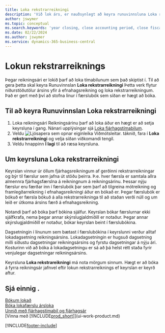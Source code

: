 ```yaml
---
title: Loka rekstrarreikningi
description: 'Við lok árs, er nauðsynlegt að keyra runuvinnsluna Loka rekstrarreikningi til að loka reikningstímabilunum sem mynda fjárhagsárið.'
author: jswymer
ms.topic: conceptual
ms.search.keywords: 'year closing, close accounting period, close fiscal year, bank account detailed trial balance'
ms.date: 02/22/2024
ms.author: jswymer
ms.service: dynamics-365-business-central
---
```

# <a name="closing-income-statement-accounts"></a>Lokun rekstrarreiknings

Þegar reikningsári er lokið þarf að loka tímabilunum sem það skiptist í. Til að gera þetta skal keyra Runuvinnslan **Loka rekstrarreikningi** Þetta verk flytur niðurstöðutölur ársins yfir á efnahagsreikning og loka rekstrarreikningum. Það er gert með því að stofna línur í færslubók sem síðan er hægt að bóka.

## <a name="to-run-the-close-income-statement-batch-job"></a>Til að keyra Runuvinnslan Loka rekstrarreikningi

1. Loka reikningsári Reikningsárinu þarf að loka áður en hægt er að setja keyrsluna í gang. Nánari upplýsingar sjá [Loka fjárhagstímabilum](year-close-account-periods.md).
2. Veldu ![Ljósapera sem opnar eiginleika Viðmótsleitar.](media/ui-search/search_small.png "Segðu mér hvað þú vilt gera") táknið, fara í **Loka rekstrarreikningi** og velja síðan viðkomandi tengil.
3. Veldu hnappinn **Í lagi** til að ræsa keyrsluna.

## <a name="about-the-close-income-statement-batch-job"></a>Um keyrsluna Loka rekstrarreikningi

Keyrslan vinnur úr öllum fjárhagsreikningum af gerðinni rekstrarreikningar og býr til færslur sem jafna út stöðu þeirra. Þ.e. hver færsla er samtala allra almennra fjárhagsfærslna á reikningnum á reikningsárinu. Þessar nýju færslur eru færðar inn í færslubók þar sem þarf að tilgreina mótreikning og framlegðarreikning í efnahagsreikningi áður en bókað er. Þegar færslubók er bókuð er færsla bókuð á alla rekstrarreikninga til að staðan verði núll og um leið er útkoma ársins færð á efnahagsreikning.

Notandi þarf að bóka þarf bókina sjálfur. Keyrslan bókar færslurnar ekki sjálfkrafa, nema þegar annar skýrslugjaldmiðill er notaður. Þegar annar skýrslugjaldmiðill er notaður, bókar keyrslan beint í færslubókina.

Dagsetningin í línunum sem bætast í færslubókina í keyrslunni verður alltaf lokadagsetning reikningsársins. Lokadagsetningin er hugsuð dagsetning milli síðustu dagsetningar reikningsársins og fyrstu dagsetningar á nýju ári. Kosturinn við að bóka á lokadagsetningu er sá að þá helst rétt staða fyrir venjulegar dagsetningar reikningsársins.

Keyrsluna **Loka rekstrareikningi** má nota mörgum sinnum. Hægt er að bóka á fyrra reikningsár jafnvel eftir lokun rekstrarreiknings ef keyrslan er keyrð aftur.

## <a name="see-also"></a>Sjá einnig .

[Bókum lokað](year-close-books.md)  
[Bóka lokafærslu ársloka](year-how-post-year-end-close-entry.md)  
[Unnið með fjárhagstímabil og fjárhagsár](finance-accounting-periods-and-fiscal-years.md)  
[Vinna með [!INCLUDE[prod_short](includes/prod_short.md)]](ui-work-product.md)


[!INCLUDE[footer-include](includes/footer-banner.md)]
